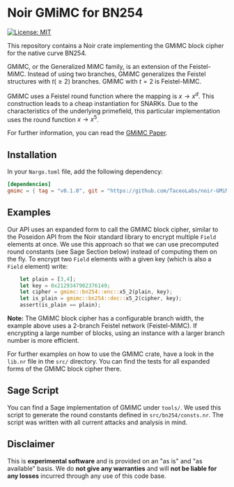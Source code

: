 # Noir GMiMC for BN254
 [![License: MIT](https://img.shields.io/badge/License-MIT-yellow.svg)](https://opensource.org/licenses/MIT)
 
This repository contains a Noir crate implementing the GMiMC block cipher for the native curve BN254.

GMiMC, or the Generalized MiMC family, is an extension of the Feistel-MiMC. Instead of using two branches, GMiMC generalizes the Feistel structures with $t (\geq 2)$ branches. GMiMC with $t=2$ is Feistel-MiMC.

GMiMC uses a Feistel round function where the mapping is $x \rightarrow x^d$. This construction leads to a cheap instantiation for SNARKs. Due to the characteristics of the underlying primefield, this particular implementation uses the round function $x \rightarrow x^5$.

For further information, you can read the [GMiMC Paper](https://eprint.iacr.org/2019/397.pdf).

## Installation

In your `Nargo.toml` file, add the following dependency:

```toml
[dependencies]
gmimc = { tag = "v0.1.0", git = "https://github.com/TaceoLabs/noir-GMiMC" }
```

## Examples

Our API uses an expanded form to call the GMiMC block cipher, similar to the Poseidon API from the Noir standard library to encrypt multiple `Field` elements at once. We use this approach so that we can use precomputed round constants (see Sage Section below) instead of computing them on the fly.
To encrypt two `Field` elements with a given key (which is also a `Field` element) write:

```Rust
    let plain = [3,4];
    let key = 0x2129347902376149;
    let cipher = gmimc::bn254::enc::x5_2(plain, key);
    let is_plain = gmimc::bn254::dec::x5_2(cipher, key);
    assert(is_plain == plain);
```
**Note:** The GMiMC block cipher has a configurable branch width, the example above uses a 2-branch Feistel network (Feistel-MiMC). If encrypting a large number of blocks, using an instance with a larger branch number is more efficient.

For further examples on how to use the GMiMC crate, have a look in the `lib.nr` file in the `src/` directory. You can find the tests for all expanded forms of the GMiMC block cipher there.

## Sage Script

You can find a Sage implementation of GMiMC under `tools/`. We used this script to generate the round constants defined in `src/bn254/consts.nr`. The script was written with all current attacks and analysis in mind.

## Disclaimer

This is **experimental software** and is provided on an "as is" and "as available" basis. We do **not give any warranties** and will **not be liable for any losses** incurred through any use of this code base.

